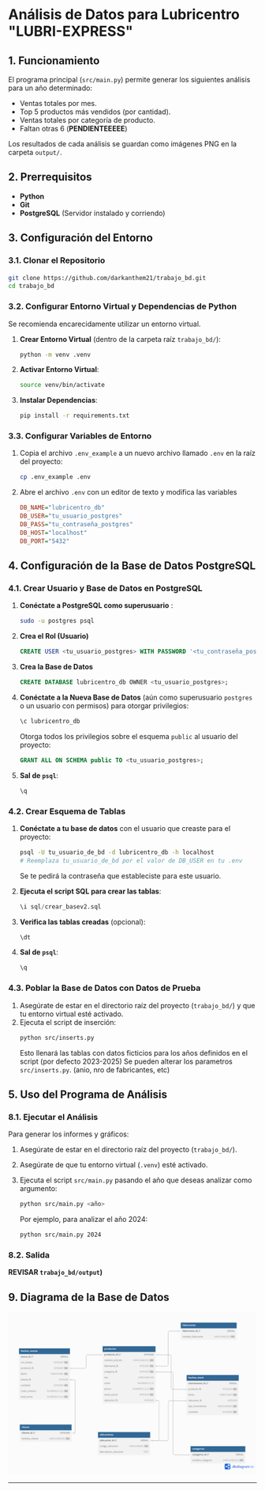 # Análisis de Datos para Lubricentro "LUBRI-EXPRESS"

## 1. Funcionamiento

El programa principal (`src/main.py`) permite generar los siguientes análisis para un año determinado:

* Ventas totales por mes.
* Top 5 productos más vendidos (por cantidad).
* Ventas totales por categoría de producto.
* Faltan otras 6 (**PENDIENTEEEEE**)

Los resultados de cada análisis se guardan como imágenes PNG en la carpeta `output/`.

## 2. Prerrequisitos

* **Python**
* **Git**
* **PostgreSQL** (Servidor instalado y corriendo)

## 3. Configuración del Entorno

### 3.1. Clonar el Repositorio
```bash
git clone https://github.com/darkanthem21/trabajo_bd.git
cd trabajo_bd
```

### 3.2. Configurar Entorno Virtual y Dependencias de Python
Se recomienda encarecidamente utilizar un entorno virtual.

1.  **Crear Entorno Virtual** (dentro de la carpeta raíz `trabajo_bd/`):
    ```bash
    python -m venv .venv
    ```
2.  **Activar Entorno Virtual**:
    ```bash
    source venv/bin/activate
    ```

3.  **Instalar Dependencias**:
    ```bash
    pip install -r requirements.txt
    ```

### 3.3. Configurar Variables de Entorno
1.  Copia el archivo `.env_example` a un nuevo archivo llamado `.env` en la raíz del proyecto:
    ```bash
    cp .env_example .env
    ```

2.  Abre el archivo `.env` con un editor de texto y modifica las variables
    ```ini
    DB_NAME="lubricentro_db"
    DB_USER="tu_usuario_postgres"
    DB_PASS="tu_contraseña_postgres"
    DB_HOST="localhost"
    DB_PORT="5432"
    ```

## 4. Configuración de la Base de Datos PostgreSQL

### 4.1. Crear Usuario y Base de Datos en PostgreSQL
1.  **Conéctate a PostgreSQL como superusuario** :
    ```bash
    sudo -u postgres psql
    ```

2.  **Crea el Rol (Usuario)**
    ```sql
    CREATE USER <tu_usuario_postgres> WITH PASSWORD '<tu_contraseña_postgres>';
    ```

3.  **Crea la Base de Datos**
    ```sql
    CREATE DATABASE lubricentro_db OWNER <tu_usuario_postgres>;
    ```

4.  **Conéctate a la Nueva Base de Datos** (aún como superusuario `postgres` o un usuario con permisos) para otorgar privilegios:
    ```sql
    \c lubricentro_db
    ```
    Otorga todos los privilegios sobre el esquema `public` al usuario del proyecto:
    ```sql
    GRANT ALL ON SCHEMA public TO <tu_usuario_postgres>;
    ```

5.  **Sal de `psql`**:
    ```sql
    \q
    ```

### 4.2. Crear Esquema de Tablas
1.  **Conéctate a tu base de datos** con el usuario que creaste para el proyecto:
    ```bash
    psql -U tu_usuario_de_bd -d lubricentro_db -h localhost
    # Reemplaza tu_usuario_de_bd por el valor de DB_USER en tu .env
    ```
    Se te pedirá la contraseña que estableciste para este usuario.

2.  **Ejecuta el script SQL para crear las tablas**:
    ```sql
    \i sql/crear_basev2.sql
    ```

3.  **Verifica las tablas creadas** (opcional):
    ```sql
    \dt
    ```

4.  **Sal de `psql`**:
    ```sql
    \q
    ```

### 4.3. Poblar la Base de Datos con Datos de Prueba
1.  Asegúrate de estar en el directorio raíz del proyecto (`trabajo_bd/`) y que tu entorno virtual esté activado.
2.  Ejecuta el script de inserción:
    ```bash
    python src/inserts.py
    ```
    Esto llenará las tablas con datos ficticios para los años definidos en el script (por defecto 2023-2025) Se pueden alterar los parametros  `src/inserts.py`. (anio, nro de fabricantes, etc)

## 5. Uso del Programa de Análisis

### 8.1. Ejecutar el Análisis
Para generar los informes y gráficos:

1.  Asegúrate de estar en el directorio raíz del proyecto (`trabajo_bd/`).
2.  Asegúrate de que tu entorno virtual (`.venv`) esté activado.

3.  Ejecuta el script `src/main.py` pasando el año que deseas analizar como argumento:
    ```bash
    python src/main.py <año>
    ```
    Por ejemplo, para analizar el año 2024:
    ```bash
    python src/main.py 2024
    ```

### 8.2. Salida
**REVISAR  `trabajo_bd/output`)**
## 9. Diagrama de la Base de Datos

![Diagrama de Base de Datos](diagrama_db.png "Diagrama")


---
